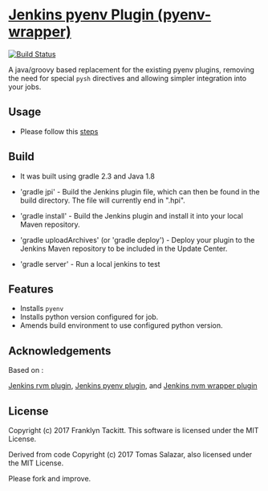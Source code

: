 # [Jenkins pyenv Plugin (pyenv-wrapper)](https://wiki.jenkins-ci.org/display/JENKINS/pyenv+Wrapper+Plugin)

[![Build Status](https://img.shields.io/travis/kageurufu/pyenv-wrapper-plugin/master.svg?style=flat)](https://travis-ci.org/kageurufu/pyenv-wrapper-plugin)

A java/groovy based replacement for the existing pyenv plugins, removing the need
 for special `pysh` directives and allowing simpler integration into your jobs.

## Usage
- Please follow this [steps](https://wiki.jenkins-ci.org/display/JENKINS/Pyenv+Wrapper+Plugin)

## Build
- It was built using gradle 2.3 and Java 1.8

- 'gradle jpi' - Build the Jenkins plugin file, which can then be
  found in the build directory. The file will currently end in ".hpi".
- 'gradle install' - Build the Jenkins plugin and install it into your
  local Maven repository.
- 'gradle uploadArchives' (or 'gradle deploy') - Deploy your plugin to
  the Jenkins Maven repository to be included in the Update Center.
- 'gradle server' - Run a local jenkins to test

## Features

- Installs `pyenv`
- Installs python version configured for job.
- Amends build environment to use configured python version.

## Acknowledgements

Based on :

[Jenkins rvm plugin](https://github.com/jenkinsci/rvm-plugin),
[Jenkins pyenv plugin](https://github.com/codevise/jenkins-pyenv-plugin), and
[Jenkins nvm wrapper plugin](https://github.com/jenkinsci/nvm-wrapper-plugin)

## License

Copyright (c) 2017 Franklyn Tackitt. This software is licensed under the MIT License.

Derived from code Copyright (c) 2017 Tomas Salazar, also licensed under the MIT License.

Please fork and improve.
